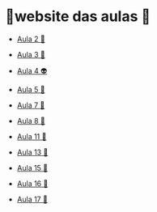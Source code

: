 #  🐉website das aulas 🦕
  
* <a href= "https://christopherfifo.github.io/Faculdade---Front-End/atv2-apresenta%C3%A7%C3%A3o/" target="_blank">Aula 2 🦖</a>
  
* <a href= "https://christopherfifo.github.io/Faculdade---Front-End/atv3%20floresta/" target="_blank">Aula 3 🦄</a>
  
* <a href= "https://christopherfifo.github.io/Faculdade---Front-End/atv4-masp/" target="_blank">Aula 4 👽</a>
  
* <a href= "https://christopherfifo.github.io/Faculdade---Front-End/atv5-bilheteria/index.html" target="_blank">Aula 5 👻</a>
  
* <a href= "https://christopherfifo.github.io/Faculdade---Front-End/atv-7%20aula%20de%20css/aual%20de%20css/" target="_blank">Aula 7 🦔</a>
  
* <a href= "https://christopherfifo.github.io/Faculdade---Front-End/atv%208%20site/" target="_blank">Aula 8 🦎</a>
  
* <a href= "https://christopherfifo.github.io/Faculdade---Front-End/atv11//" target="_blank">Aula 11 🐒</a>
  
* <a href= "https://christopherfifo.github.io/Faculdade---Front-End/aula%2013/#ene" target="_blank">Aula 13 🦧</a>

* <a href= "https://christopherfifo.github.io/Faculdade---Front-End/aula%2015/" target="_blank">Aula 15 🦍</a>

* <a href= "https://christopherfifo.github.io/Faculdade---Front-End/aula16/" target="_blank">Aula 16 🦝</a>

* <a href= "https://christopherfifo.github.io/Faculdade---Front-End/aula17/" target="_blank">Aula 17 🐔</a>


